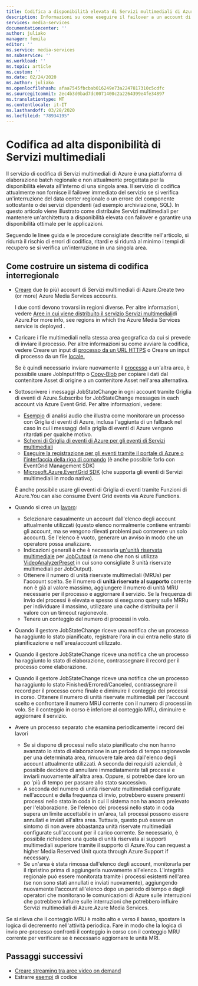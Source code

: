 ```yaml
---
title: Codifica a disponibilità elevata di Servizi multimediali di AzureAzure Media Services high availability encoding
description: Informazioni su come eseguire il failover a un account di Servizi multimediali secondario se si verifica un errore o un errore del data center regionale.
services: media-services
documentationcenter: ''
author: juliako
manager: femila
editor: ''
ms.service: media-services
ms.subservice: ''
ms.workload: ''
ms.topic: article
ms.custom: ''
ms.date: 02/24/2020
ms.author: juliako
ms.openlocfilehash: afaa7545fbcbab016249e73a2247817310c5cdfc
ms.sourcegitcommit: 2ec4b3d0bad7dc0071400c2a2264399e4fe34897
ms.translationtype: MT
ms.contentlocale: it-IT
ms.lasthandoff: 03/28/2020
ms.locfileid: "78934195"
---
```

# <a name="media-services-high-availability-encoding"></a>Codifica ad alta disponibilità di Servizi multimediali 

Il servizio di codifica di Servizi multimediali di Azure è una piattaforma di elaborazione batch regionale e non attualmente progettata per la disponibilità elevata all'interno di una singola area. Il servizio di codifica attualmente non fornisce il failover immediato del servizio se si verifica un'interruzione del data center regionale o un errore del componente sottostante o dei servizi dipendenti (ad esempio archiviazione, SQL). In questo articolo viene illustrato come distribuire Servizi multimediali per mantenere un'architettura a disponibilità elevata con failover e garantire una disponibilità ottimale per le applicazioni.

Seguendo le linee guida e le procedure consigliate descritte nell'articolo, si ridurrà il rischio di errori di codifica, ritardi e si ridurrà al minimo i tempi di recupero se si verifica un'interruzione in una singola area.

## <a name="how-to-build-a-cross-regional-encoding-system"></a>Come costruire un sistema di codifica interregionale

* [Creare](create-account-cli-how-to.md) due (o più) account di Servizi multimediali di Azure.Create two (or more) Azure Media Services accounts.

    I due conti devono trovarsi in regioni diverse. Per altre informazioni, vedere [Aree in cui viene distribuito il servizio Servizi multimediali](https://azure.microsoft.com/global-infrastructure/services/?products=media-services)di Azure.For more info, see regions in which the Azure Media Services service is deployed .
* Caricare i file multimediali nella stessa area geografica da cui si prevede di inviare il processo. Per altre informazioni su come avviare la codifica, vedere Creare un input di [processo da un URL HTTPS](job-input-from-http-how-to.md) o Creare un input di processo da un file [locale.](job-input-from-local-file-how-to.md)

    Se è quindi necessario inviare nuovamente il [processo](transforms-jobs-concept.md) a un'altra area, è possibile usare JobInputHttp o [Copy-Blob](https://docs.microsoft.com/rest/api/storageservices/Copy-Blob) per copiare i dati dal contenitore Asset di origine a un contenitore Asset nell'area alternativa.
* Sottoscrivere i messaggi JobStateChange in ogni account tramite Griglia di eventi di Azure.Subscribe for JobStateChange messages in each account via Azure Event Grid. Per altre informazioni, vedere:

    * [Esempio](https://github.com/Azure-Samples/media-services-v3-dotnet/tree/master/AudioAnalytics/AudioAnalyzer) di analisi audio che illustra come monitorare un processo con Griglia di eventi di Azure, inclusa l'aggiunta di un fallback nel caso in cui i messaggi della griglia di eventi di Azure vengano ritardati per qualche motivo.
    * [Schemi di Griglia di eventi di Azure per gli eventi di Servizi multimediali](media-services-event-schemas.md)
    * [Eseguire la registrazione per gli eventi tramite il portale di Azure o l'interfaccia della riga di comando](reacting-to-media-services-events.md) (è anche possibile farlo con EventGrid Management SDK)
    * [Microsoft.Azure.EventGrid SDK](https://www.nuget.org/packages/Microsoft.Azure.EventGrid/) (che supporta gli eventi di Servizi multimediali in modo nativo).

    È anche possibile usare gli eventi di Griglia di eventi tramite Funzioni di Azure.You can also consume Event Grid events via Azure Functions.
* Quando si crea un [lavoro](transforms-jobs-concept.md):

    * Selezionare casualmente un account dall'elenco degli account attualmente utilizzati (questo elenco normalmente contiene entrambi gli account, ma se vengono rilevati problemi può contenere un solo account). Se l'elenco è vuoto, generare un avviso in modo che un operatore possa analizzare.
    * Indicazioni generali è che è necessaria [un'unità riservata multimediale](media-reserved-units-cli-how-to.md) per [JobOutput](https://docs.microsoft.com/rest/api/media/jobs/create#joboutputasset) (a meno che non si utilizza [VideoAnalyzerPreset](analyzing-video-audio-files-concept.md) in cui sono consigliate 3 unità riservate multimediali per JobOutput).
    * Ottenere il numero di unità riservate multimediali (MRUs) per l'account scelto. Se il numero di **unità riservate al supporto** corrente non è già al valore massimo, aggiungere il numero di unità MRU necessarie per il processo e aggiornare il servizio. Se la frequenza di invio dei processi è elevata e spesso si eseguono query sulle MRRu per individuare il massimo, utilizzare una cache distribuita per il valore con un timeout ragionevole.
    * Tenere un conteggio del numero di processi in volo.

* Quando il gestore JobStateChange riceve una notifica che un processo ha raggiunto lo stato pianificato, registrare l'ora in cui entra nello stato di pianificazione e nell'area/account utilizzato.
* Quando il gestore JobStateChange riceve una notifica che un processo ha raggiunto lo stato di elaborazione, contrassegnare il record per il processo come elaborazione.
* Quando il gestore JobStateChange riceve una notifica che un processo ha raggiunto lo stato Finished/Errored/Canceled, contrassegnare il record per il processo come finale e diminuire il conteggio dei processi in corso. Ottenere il numero di unità riservate multimediali per l'account scelto e confrontare il numero MRU corrente con il numero di processi in volo. Se il conteggio in corso è inferiore al conteggio MRU, diminuire e aggiornare il servizio.
* Avere un processo separato che esamina periodicamente i record dei lavori
    
    * Se si dispone di processi nello stato pianificato che non hanno avanzato lo stato di elaborazione in un periodo di tempo ragionevole per una determinata area, rimuovere tale area dall'elenco degli account attualmente utilizzati.  A seconda dei requisiti aziendali, è possibile decidere di annullare immediatamente tali processi e inviarli nuovamente all'altra area. Oppure, si potrebbe dare loro un po 'più di tempo per passare allo stato successivo.
    * A seconda del numero di unità riservate multimediali configurate nell'account e della frequenza di invio, potrebbero essere presenti processi nello stato in coda in cui il sistema non ha ancora prelevato per l'elaborazione.  Se l'elenco dei processi nello stato in coda supera un limite accettabile in un'area, tali processi possono essere annullati e inviati all'altra area.  Tuttavia, questo può essere un sintomo di non avere abbastanza unità riservate multimediali configurate sull'account per il carico corrente.  Se necessario, è possibile richiedere una quota di unità riservata ai supporti multimediali superiore tramite il supporto di Azure.You can request a higher Media Reserved Unit quota through Azure Support if necessary.
    * Se un'area è stata rimossa dall'elenco degli account, monitorarla per il ripristino prima di aggiungerla nuovamente all'elenco.  L'integrità regionale può essere monitorata tramite i processi esistenti nell'area (se non sono stati annullati e inviati nuovamente), aggiungendo nuovamente l'account all'elenco dopo un periodo di tempo e dagli operatori che monitorano le comunicazioni di Azure sulle interruzioni che potrebbero influire sulle interruzioni che potrebbero influire Servizi multimediali di Azure.Azure Media Services.
    
Se si rileva che il conteggio MRU è molto alto e verso il basso, spostare la logica di decremento nell'attività periodica. Fare in modo che la logica di invio pre-processo confronti il conteggio in corso con il conteggio MRU corrente per verificare se è necessario aggiornare le unità MRI.

## <a name="next-steps"></a>Passaggi successivi

* [Creare streaming tra aree video on demand](media-services-high-availability-streaming.md)
* Estrarre [esempi](https://docs.microsoft.com/samples/browse/?products=azure-media-services) di codice
